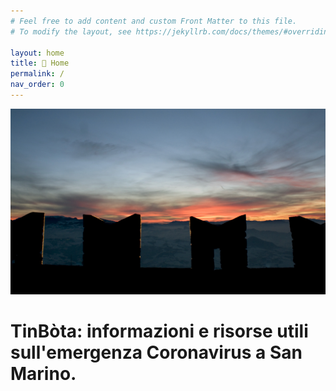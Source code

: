 ```yaml
---
# Feel free to add content and custom Front Matter to this file.
# To modify the layout, see https://jekyllrb.com/docs/themes/#overriding-theme-defaults

layout: home
title: 🏡 Home
permalink: /
nav_order: 0
---
```


<img src="assets/img/mura.jpg" alt="Mura di San Marino. Foto: an.difal su Flickr rilasciata sotto licenza Creative Commons http://bit.ly/2TTLcov"/>

# TinBòta: informazioni e risorse utili sull'emergenza Coronavirus a San Marino.